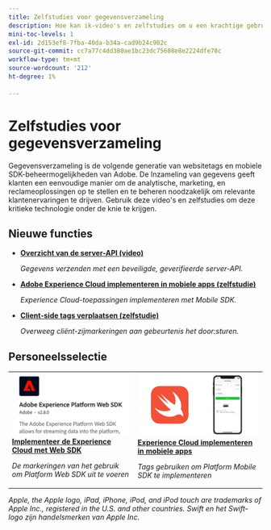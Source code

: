 ```yaml
---
title: Zelfstudies voor gegevensverzameling
description: Hoe kan ik-video's en zelfstudies om u een krachtige gebruiker van de Inzameling van Gegevens te maken
mini-toc-levels: 1
exl-id: 2d153ef8-7fba-40da-b34a-cad9b24c902c
source-git-commit: cc7a77c4dd380ae1bc23dc75608e8e2224dfe78c
workflow-type: tm+mt
source-wordcount: '212'
ht-degree: 1%

---
```


# Zelfstudies voor gegevensverzameling

Gegevensverzameling is de volgende generatie van websitetags en mobiele SDK-beheermogelijkheden van Adobe. De Inzameling van gegevens geeft klanten een eenvoudige manier om de analytische, marketing, en reclameoplossingen op te stellen en te beheren noodzakelijk om relevante klantenervaringen te drijven. Gebruik deze video&#39;s en zelfstudies om deze kritieke technologie onder de knie te krijgen.

<div id="whats-new-section">

## Nieuwe functies

* **[Overzicht van de server-API (video)](server-api/overview.md)**

   *Gegevens verzenden met een beveiligde, geverifieerde server-API.*
* **[Adobe Experience Cloud implementeren in mobiele apps (zelfstudie)](https://experienceleague.adobe.com/docs/platform-learn/implement-mobile-sdk/overview.html)**

   *Experience Cloud-toepassingen implementeren met Mobile SDK.*
* **[Client-side tags verplaatsen (zelfstudie)](event-forwarding/consider-moving-tags.md)**

   *Overweeg cliënt-zijmarkeringen aan gebeurtenis het door:sturen.*

</div>

<div id="recs-overview-body-1"></div>
<div id="recs-overview-body-2"></div>
<div id="recs-overview-body-3"></div>
<div id="recs-overview-body-4"></div>
<div id="recs-overview-body-5"></div>
<div id="recs-overview-body-6"></div>

<div id="staff-picks-section">

## Personeelsselectie

<table>
<tr>
  <td>
    <a href="https://experienceleague.adobe.com/docs/platform-learn/implement-web-sdk/overview.html" target="_blank">
      <img alt="Adobe Experience Cloud implementeren met Web SDK" src="assets/thumb_websdk.png" />
    </a>
    <div>
      <a href="https://experienceleague.adobe.com/docs/platform-learn/implement-web-sdk/overview.html" target="_blank">
    <strong>Implementeer de Experience Cloud met Web SDK</strong>
    </a>
    </div>
    <p>
    <em>De markeringen van het gebruik om Platform Web SDK uit te voeren</em>
    <p>
  </td>
  <td>
    <a href="https://experienceleague.adobe.com/docs/platform-learn/implement-mobile-sdk/overview.html" target="_blank">
      <img alt="Implementeren in mobiele apps" src="assets/thumb_swift.png" />
    </a>
    <div>
      <a href="https://experienceleague.adobe.com/docs/platform-learn/implement-mobile-sdk/overview.html" target="_blank">
    <strong>Experience Cloud implementeren in mobiele apps</strong>
    </a>
    </div>
    <p>
    <em>Tags gebruiken om Platform Mobile SDK te implementeren</em>
    <p>
  </td>
</tr>
</table>

</div>

*Apple, the Apple logo, iPad, iPhone, iPod, and iPod touch are trademarks of Apple Inc., registered in the U.S. and other countries. Swift en het Swift-logo zijn handelsmerken van Apple Inc.*
